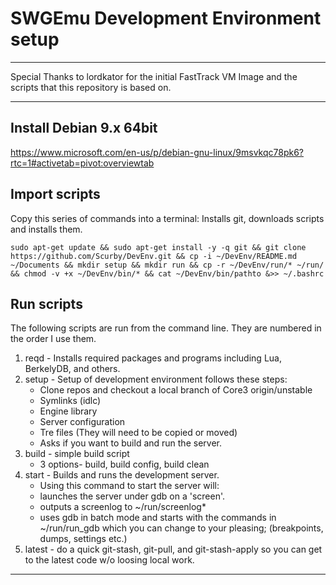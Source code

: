 # SWGEmu Development Environment setup

****************************************************************************************************************
Special Thanks to lordkator for the initial FastTrack VM Image and the scripts that this repository is based on.
****************************************************************************************************************

## Install Debian 9.x 64bit

<https://www.microsoft.com/en-us/p/debian-gnu-linux/9msvkqc78pk6?rtc=1#activetab=pivot:overviewtab>

## Import scripts

Copy this series of commands into a terminal: Installs git, downloads scripts and installs them.

```
sudo apt-get update && sudo apt-get install -y -q git && git clone https://github.com/Scurby/DevEnv.git && cp -i ~/DevEnv/README.md ~/Documents && mkdir setup && mkdir run && cp -r ~/DevEnv/run/* ~/run/ && chmod -v +x ~/DevEnv/bin/* && cat ~/DevEnv/bin/pathto &>> ~/.bashrc
```

## Run scripts

The following scripts are run from the command line. They are numbered in the order I use them.

1. reqd - Installs required packages and programs including Lua, BerkelyDB, and others.
2. setup - Setup of development environment follows these steps:
   * Clone repos and checkout a local branch of Core3 origin/unstable
   * Symlinks (idlc)
   * Engine library
   * Server configuration
   * Tre files (They will need to be copied or moved)
   * Asks if you want to build and run the server.
3. build - simple build script
   * 3 options- build, build config, build clean
4. start - Builds and runs the development server.
   * Using this command to start the server will:
   * launches the server under gdb on a 'screen'.
   * outputs a screenlog to ~/run/screenlog*
   * uses gdb in batch mode and starts with the commands  in ~/run/run_gdb which you can change to your pleasing; (breakpoints, dumps, settings etc.)
5. latest - do a quick git-stash, git-pull, and git-stash-apply so you can get to the latest code w/o loosing local work.

****************************************************************************************************************
